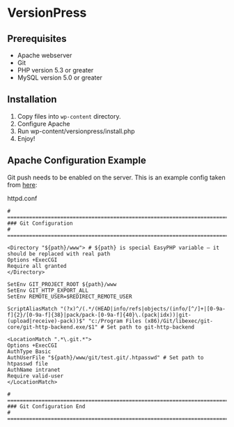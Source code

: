 # VersionPress #

## Prerequisites ##

* Apache webserver
* Git
* PHP version 5.3 or greater
* MySQL version 5.0 or greater


## Installation ##

1. Copy files into `wp-content` directory.
2. Configure Apache
3. Run wp-content/versionpress/install.php
4. Enjoy!


## Apache Configuration Example ##

Git push needs to be enabled on the server. This is an example config taken from [here](http://stackoverflow.com/questions/3817478/setting-up-git-server-on-windows-with-git-http-backend-exe#3982493):

httpd.conf
```
# ============================================================================
### Git Configuration
# ============================================================================

<Directory "${path}/www"> # ${path} is special EasyPHP variable – it should be replaced with real path
Options +ExecCGI
Require all granted
</Directory>

SetEnv GIT_PROJECT_ROOT ${path}/www
SetEnv GIT_HTTP_EXPORT_ALL
SetEnv REMOTE_USER=$REDIRECT_REMOTE_USER

ScriptAliasMatch "(?x)^/(.*/(HEAD|info/refs|objects/(info/[^/]+|[0-9a-f]{2}/[0-9a-f]{38}|pack/pack-[0-9a-f]{40}\.(pack|idx))|git-(upload|receive)-pack))$" "c:/Program Files (x86)/Git/libexec/git-core/git-http-backend.exe/$1" # Set path to git-http-backend

<LocationMatch ".*\.git.*">
Options +ExecCGI
AuthType Basic
AuthUserFile "${path}/www/git/test.git/.htpasswd" # Set path to htpasswd file
AuthName intranet
Require valid-user
</LocationMatch>

# ============================================================================
### Git Configuration End
# ============================================================================
```
